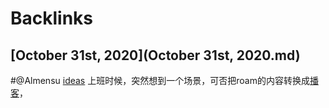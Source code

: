 
# Backlinks
## [October 31st, 2020](October 31st, 2020.md)

#@Almensu  [ideas](ideas.md) 上班时候，突然想到一个场景，可否把roam的内容转换成[播客](播客.md)，

